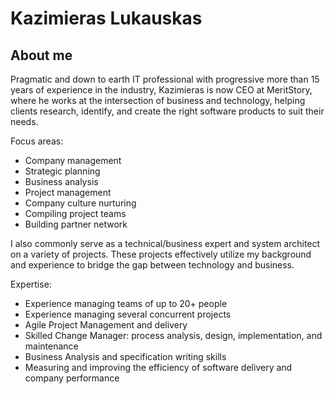 # Kazimieras Lukauskas

## About me

Pragmatic and down to earth IT professional with progressive more than 15 years of experience in the industry, Kazimieras is now CEO at MeritStory, where he works at the intersection of business and technology, helping clients research, identify, and create the right software products to suit their needs.

Focus areas:
- Company management
- Strategic planning
- Business analysis
- Project management
- Company culture nurturing
- Compiling project teams
- Building partner network

I also commonly serve as a technical/business expert and system architect on a variety of projects. These projects effectively utilize my background and experience to bridge the gap between technology and business.

Expertise:
- Experience managing teams of up to 20+ people
- Experience managing several concurrent projects
- Agile Project Management and delivery
- Skilled Change Manager: process analysis, design, implementation, and maintenance
- Business Analysis and specification writing skills
- Measuring and improving the efficiency of software delivery and company performance

